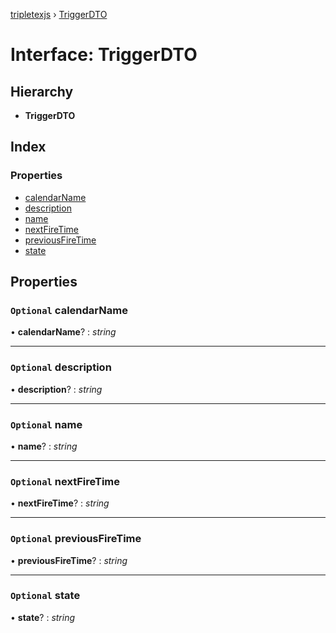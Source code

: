 [tripletexjs](../README.md) › [TriggerDTO](triggerdto.md)

# Interface: TriggerDTO

## Hierarchy

* **TriggerDTO**

## Index

### Properties

* [calendarName](triggerdto.md#optional-calendarname)
* [description](triggerdto.md#optional-description)
* [name](triggerdto.md#optional-name)
* [nextFireTime](triggerdto.md#optional-nextfiretime)
* [previousFireTime](triggerdto.md#optional-previousfiretime)
* [state](triggerdto.md#optional-state)

## Properties

### `Optional` calendarName

• **calendarName**? : *string*

___

### `Optional` description

• **description**? : *string*

___

### `Optional` name

• **name**? : *string*

___

### `Optional` nextFireTime

• **nextFireTime**? : *string*

___

### `Optional` previousFireTime

• **previousFireTime**? : *string*

___

### `Optional` state

• **state**? : *string*
